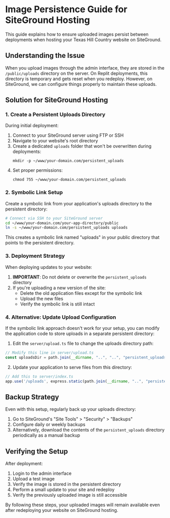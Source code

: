 # Image Persistence Guide for SiteGround Hosting

This guide explains how to ensure uploaded images persist between deployments when hosting your Texas Hill Country website on SiteGround.

## Understanding the Issue

When you upload images through the admin interface, they are stored in the `/public/uploads` directory on the server. On Replit deployments, this directory is temporary and gets reset when you redeploy. However, on SiteGround, we can configure things properly to maintain these uploads.

## Solution for SiteGround Hosting

### 1. Create a Persistent Uploads Directory

During initial deployment:

1. Connect to your SiteGround server using FTP or SSH
2. Navigate to your website's root directory
3. Create a dedicated `uploads` folder that won't be overwritten during deployments:
   ```
   mkdir -p ~/www/your-domain.com/persistent_uploads
   ```
4. Set proper permissions:
   ```
   chmod 755 ~/www/your-domain.com/persistent_uploads
   ```

### 2. Symbolic Link Setup

Create a symbolic link from your application's uploads directory to the persistent directory:

```bash
# Connect via SSH to your SiteGround server
cd ~/www/your-domain.com/your-app-directory/public
ln -s ~/www/your-domain.com/persistent_uploads uploads
```

This creates a symbolic link named "uploads" in your public directory that points to the persistent directory.

### 3. Deployment Strategy

When deploying updates to your website:

1. **IMPORTANT**: Do not delete or overwrite the `persistent_uploads` directory
2. If you're uploading a new version of the site:
   - Delete the old application files except for the symbolic link
   - Upload the new files
   - Verify the symbolic link is still intact

### 4. Alternative: Update Upload Configuration

If the symbolic link approach doesn't work for your setup, you can modify the application code to store uploads in a separate persistent directory:

1. Edit the `server/upload.ts` file to change the uploads directory path:

```typescript
// Modify this line in server/upload.ts
const uploadsDir = path.join(__dirname, "..", "..", "persistent_uploads");
```

2. Update your application to serve files from this directory:

```typescript
// Add this to server/index.ts
app.use('/uploads', express.static(path.join(__dirname, "..", "persistent_uploads")));
```

## Backup Strategy

Even with this setup, regularly back up your uploads directory:

1. Go to SiteGround's "Site Tools" > "Security" > "Backups"
2. Configure daily or weekly backups
3. Alternatively, download the contents of the `persistent_uploads` directory periodically as a manual backup

## Verifying the Setup

After deployment:
1. Login to the admin interface
2. Upload a test image
3. Verify the image is stored in the persistent directory
4. Perform a small update to your site and redeploy
5. Verify the previously uploaded image is still accessible

By following these steps, your uploaded images will remain available even after redeploying your website on SiteGround hosting.